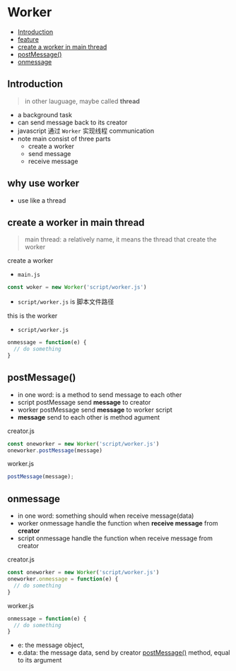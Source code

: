 # Worker

- [Introduction](#introduction)
- [feature](#feature)
- [create a worker in main thread](#create-a-worker-in-main-thread)
- [postMessage()](#postmessage)
- [onmessage](#onmessage)

## Introduction

> in other lauguage, maybe called **thread**

- a background task
- can send message back to its creator
- javascript 通过 `Worker` 实现线程 communication
- note main consist of three parts
  - create a worker
  - send message
  - receive message

## why use worker

- use like a thread

## create a worker in main thread

> main thread: a relatively name, it means the thread that create the worker

create a worker

- `main.js`

```js
const woker = new Worker('script/worker.js')
```

- `script/worker.js` is 脚本文件路径


this is the worker

- `script/worker.js`

```js
onmessage = function(e) {
  // do something
}
```

## postMessage()

- in one word: is a method to send message to each other
- script postMessage send **message** to creator
- worker postMessage send **message** to worker script
- **message** send to each other is method agument

creator.js

```js
const oneworker = new Worker('script/worker.js')
oneworker.postMessage(message)
```

worker.js

```js
postMessage(message);
```

## onmessage

- in one word: something should when receive message(data)
- worker onmessage handle the function when **receive message** from **creator**
- script onmessage handle the function when receive message from creator

creator.js

```js
const oneworker = new Worker('script/worker.js')
oneworker.onmessage = function(e) {
  // do something
}
```

worker.js

```js
onmessage = function(e) {
  // do something
}
```

- e: the message object, 
- e.data: the message data, send by creator [postMessage()](#postmessage) method, equal to its argument


